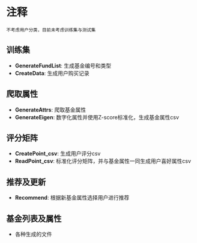 # 注释

`不考虑用户分类，目前未考虑训练集与测试集`

## 训练集

* **GenerateFundList**: 生成基金编号和类型
* **CreateData**: 生成用户购买记录

## 爬取属性

* **GenerateAttrs**: 爬取基金属性
* **GenerateEigen**: 数字化属性并使用Z-score标准化，生成基金属性csv

## 评分矩阵

* **CreatePoint_csv**: 生成用户评分csv
* **ReadPoint_csv**: 标准化评分矩阵，并与基金属性一同生成用户喜好属性csv

## 推荐及更新

* **Recommend**: 根据新基金属性选择用户进行推荐

## 基金列表及属性

* 各种生成的文件
